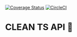 [![Coverage Status](https://coveralls.io/repos/github/lenodeoliveira/clean-ts-api/badge.svg?branch=main)](https://coveralls.io/github/lenodeoliveira/clean-ts-api?branch=main) [![CircleCI](https://circleci.com/gh/lenodeoliveira/clean-ts-api/tree/main.svg?style=svg)](https://circleci.com/gh/lenodeoliveira/clean-ts-api/tree/main)

# CLEAN TS API :rocket:
